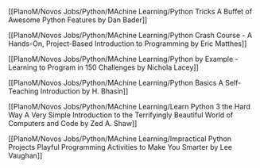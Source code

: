 
[[PlanoM/Novos Jobs/Python/MAchine Learning/Python Tricks A Buffet of Awesome Python Features by Dan Bader]]

[[PlanoM/Novos Jobs/Python/MAchine Learning/Python Crash Course - A Hands-On, Project-Based Introduction to Programming by Eric Matthes]]

[[PlanoM/Novos Jobs/Python/MAchine Learning/Python by Example - Learning to Program in 150 Challenges by Nichola Lacey]]

[[PlanoM/Novos Jobs/Python/MAchine Learning/Python Basics A Self-Teaching Introduction by H. Bhasin]]


[[PlanoM/Novos Jobs/Python/MAchine Learning/Learn Python 3 the Hard Way A Very Simple Introduction to the Terrifyingly Beautiful World of Computers and Code by Zed A. Shaw]]

[[PlanoM/Novos Jobs/Python/MAchine Learning/Impractical Python Projects Playful Programming Activities to Make You Smarter by Lee Vaughan]]
